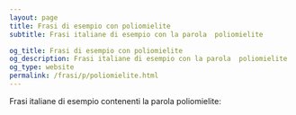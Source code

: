 ```yaml
---
layout: page
title: Frasi di esempio con poliomielite 
subtitle: Frasi italiane di esempio con la parola  poliomielite

og_title: Frasi di esempio con poliomielite 
og_description: Frasi italiane di esempio con la parola  poliomielite
og_type: website
permalink: /frasi/p/poliomielite.html
---
```


Frasi italiane di esempio contenenti la parola poliomielite:


